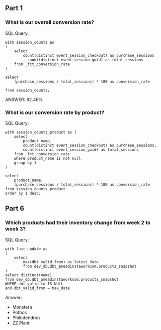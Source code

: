 ## Part 1
### What is our overall conversion rate?

SQL Query:
```
with session_counts as
(
    select
        count(distinct event_session_checkout) as purchase_sessions
        , count(distinct event_session_guid) as total_sessions
    from _fct_conversion_rate
)

select
    (purchase_sessions / total_sessions) * 100 as conversion_rate

from session_counts;

```
ANSWER: 62.46%

### What is our conversion rate by product?
SQL Query:
```
with session_counts_product as (
    select
        product_name,
        count(distinct event_session_checkout) as purchase_sessions,
        count(distinct event_session_guid) as total_sessions
    from _fct_conversion_rate
    where product_name is not null
    group by 1
)

select
    product_name,
    (purchase_sessions / total_sessions) * 100 as conversion_rate
from session_counts_product
order by 1 desc;
```

## Part 6
### Which products had their inventory change from week 2 to week 3?
SQL Query:
```
with last_update as
(
    select 
        max(dbt_valid_from) as latest_date
        from dev_db.dbt_ameadinstaworkcom.products_snapshot
) 
select distinct(name)
from dev_db.dbt_ameadinstaworkcom.products_snapshot
WHERE dbt_valid_to IS NULL
and dbt_valid_from = max_date
```
Answer:
- Monstera
- Pothos
- Philodendron
- ZZ Plant
